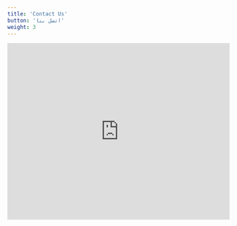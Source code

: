 ```yaml
---
title: 'Contact Us'
button: 'اتصل بنا'
weight: 3
---
```


<iframe
  src="https://tally.so/embed/nrj6Mv?transparentBackground=1"
  width="100%"
  height="400"
  frameborder="0"
  marginheight="0"
  marginwidth="0"
  title="اتصل بنا">
</iframe>
